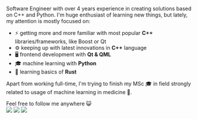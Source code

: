 Software Engineer with over 4 years experience in creating solutions based on C++ and Python.
I'm huge enthusiast of learning new things, but lately, my attention is mostly focused on:
* ⚡ getting more and more familiar with most popular **C++** libraries/frameworks, like Boost or Qt
* ⚙️ keeping up with latest innovations in **C++** language
* 🖥️ frontend development with **Qt & QML**
* 🎓 machine learning with **Python**
* 🌱 learning basics of **Rust**

Apart from working full-time, I'm trying to finish my MSc 🎓 in field strongly related to usage of machine learning in medicine 🩻.

Feel free to follow me anywhere 😺 <br>
[<img src="https://img.shields.io/badge/Codewars-B1361E?style=for-the-badge&logo=Codewars&logoColor=white">](https://www.codewars.com/users/mikollaj99)
[<img src="https://img.shields.io/badge/Kaggle-20BEFF?style=for-the-badge&logo=Kaggle&logoColor=white">](https://www.kaggle.com/mikkac)
[<img src="https://img.shields.io/badge/LinkedIn-0077B5?style=for-the-badge&logo=linkedin&logoColor=white">](https://www.linkedin.com/in/miko%C5%82aj-kaczmarek-727073167/)
